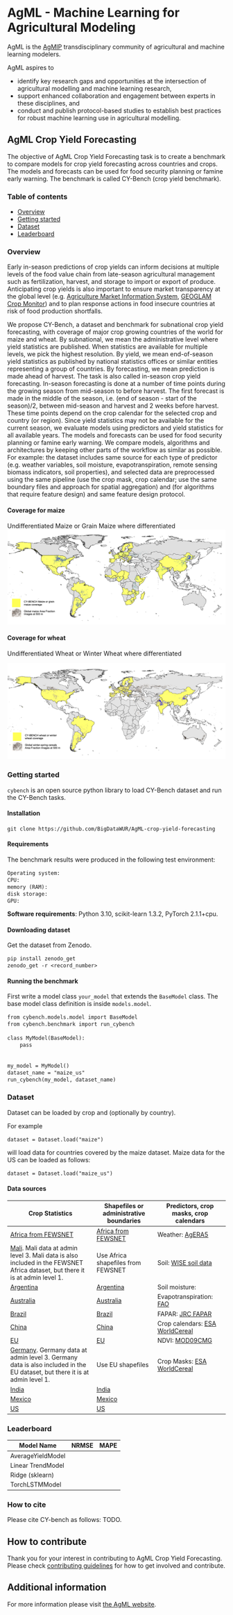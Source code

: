 # AgML - Machine Learning for Agricultural Modeling

AgML is the [AgMIP](https://agmip.org/) transdisciplinary community of agricultural and machine learning modelers.

AgML aspires to
* identify key research gaps and opportunities at the intersection of agricultural modelling and machine learning research,
* support enhanced collaboration and engagement between experts in these disciplines, and
* conduct and publish protocol-based studies to establish best practices for robust machine learning use in agricultural modelling.


## AgML Crop Yield Forecasting
The objective of AgML Crop Yield Forecasting task is to create a benchmark to compare models for crop yield forecasting across countries and crops. The models and forecasts can be used for food security planning or famine early warning. The benchmark is called CY-Bench (crop yield benchmark).

### Table of contents
* [Overview](#overview)
* [Getting started](#getting-started)
* [Dataset](#dataset)
* [Leaderboard](#leaderboard)

### Overview
Early in-season predictions of crop yields can inform decisions at multiple levels of the food value chain from late-season agricultural management such as fertilization, harvest, and storage to import or export of produce. Anticipating crop yields is also important to ensure market transparency at the global level (e.g. [Agriculture Market Information System](https://www.amis-outlook.org/), [GEOGLAM Crop Monitor](https://www.cropmonitor.org/)) and to plan response actions in food insecure countries at risk of food production shortfalls.

We propose CY-Bench, a dataset and benchmark for subnational crop yield forecasting, with coverage of major crop growing countries of the world for maize and wheat. By subnational, we mean the administrative
level where yield statistics are published. When statistics are available for multiple levels, we pick the highest resolution. By yield, we mean end-of-season yield statistics as published by national statistics offices or similar entities representing a group of countries. By forecasting, we mean prediction is made ahead of harvest. The task is also called in-season crop yield forecasting. In-season forecasting is done at a number of time points during the growing season from mid-season to before harvest. The first forecast is made in the middle of the season, i.e. (end of season - start of the season)/2,
between mid-season and harvest and 2 weeks before harvest. These time points depend on the crop calendar for the selected crop and country (or region). Since yield statistics may not be available for the current season, we evaluate models using predictors and yield statistics for all available years. The models and forecasts can be used for food security planning or famine early warning. We compare models, algorithms and architectures by keeping other parts of the workflow as similar as possible. For example: the dataset includes same source for each type of predictor (e.g. weather variables, soil moisture, evapotranspiration, remote sensing biomass indicators, soil properties), and selected data are preprocessed using the same pipeline (use the crop mask, crop calendar; use the same boundary files and approach for spatial aggregation) and (for algorithms that require feature design) and same feature design protocol.

#### Coverage for maize
Undifferentiated Maize or Grain Maize where differentiated
<img src=doc/images/maize_coverage_map.png>

#### Coverage for wheat
Undifferentiated Wheat or Winter Wheat where differentiated

<img src=doc/images/wheat_coverage_map.png>

### Getting started
`cybench` is an open source python library to load CY-Bench dataset and run the CY-Bench tasks.

#### Installation
```
git clone https://github.com/BigDataWUR/AgML-crop-yield-forecasting
```

#### Requirements
The benchmark results were produced in the following test environment:

```
Operating system:
CPU:
memory (RAM):
disk storage:
GPU:
```

**Software requirements**: Python 3.10, scikit-learn 1.3.2, PyTorch 2.1.1+cpu.

#### Downloading dataset
Get the dataset from Zenodo.

```
pip install zenodo_get
zenodo_get -r <record_number>
```

#### Running the benchmark
First write a model class `your_model` that extends the `BaseModel` class. The base model class definition is inside `models.model`.

```
from cybench.models.model import BaseModel
from cybench.benchmark import run_cybench

class MyModel(BaseModel): 
    pass


my_model = MyModel()
dataset_name = "maize_us"
run_cybench(my_model, dataset_name)

```

### Dataset

Dataset can be loaded by crop and (optionally by country).

For example
```
dataset = Dataset.load("maize")
```
will load data for countries covered by the maize dataset. Maize data for the US can be loaded as follows:

```
dataset = Dataset.load("maize_us")
```

#### Data sources

| Crop Statistics       | Shapefiles or administrative boundaries | Predictors, crop masks, crop calendars |
|-----------------------|-----------------------------------------|----------------------------------------|
| [Africa from FEWSNET](data_preparation/crop_statistics_FEWSNET/README.md) | [Africa from FEWSNET](data_preparation/shapefiles_FEWSNET/README.md) | Weather: [AgERA5](data_preparation/global_AgERA5/README.md) |
| [Mali](data_preparation/crop_statistics_ML/README.md). Mali data at admin level 3. Mali data is also included in the FEWSNET Africa dataset, but there it is at admin level 1. | Use Africa shapefiles from FEWSNET | Soil: [WISE soil data](data_preparation/global_soil_wise/README.md) |
| [Argentina](data_preparation/crop_statistics_AR/README.md) | [Argentina](data_preparation/shapefiles_ARG/README.md) | Soil moisture: [](data_preparation/global_soil_moisture_GLDAS/README.md) |
| [Australia](data_preparation/crop_statistics_AU/README.md) | [Australia](data_preparation/shapefiles_AUS/README.md) | Evapotranspiration: [FAO](data_preparation/global_ETo_FAO/README.md) |
| [Brazil](data_preparation/crop_statistics_BR/README.md) | [Brazil](data_preparation/shapefiles_BRA/README.md) | FAPAR: [JRC FAPAR](data_preparation/global_fpar_500m/README.md) |
| [China](data_preparation/crop_statistics_CN/README.md) | [China](data_preparation/shapefiles_CN/README.md) | Crop calendars: [ESA WorldCereal](data_preparation/global_crop_calendars_ESA_WC/README.md) |
| [EU](data_preparation/crop_statistics_EU/README.md) | [EU](data_preparation/shapefiles_EU/README.md) | NDVI: [MOD09CMG](data_preparation/global_MOD09CMG/README.md) |
| [Germany](data_preparation/crop_statistics_DE/README.md). Germany data at admin level 3. Germany data is also included in the EU dataset, but there it is at admin level 1. | Use EU shapefiles | Crop Masks: [ESA WorldCereal](data_preparation/global_crop_AFIs_ESA_WC/README.md) |
| [India](data_preparation/crop_statistics_IN/README.md) | [India](data_preparation/shapefiles_IN/README.md) |  |
| [Mexico](data_preparation/crop_statistics_MX/README.md) | [Mexico](data_preparation/shapefiles_MX/README.md) |  |
| [US](data_preparation/crop_statistics_US/README.md) | [US](data_preparation/shapefiles_US/README.md) |  |

### Leaderboard
| Model Name                           | NRMSE         | MAPE |
|--------------------------------------|---------------|------|
| AverageYieldModel | | |
| Linear TrendModel | | |
| Ridge (sklearn) | | |
| TorchLSTMModel | | |

### How to cite
Please cite CY-bench as follows:
TODO.

## How to contribute
Thank you for your interest in contributing to AgML Crop Yield Forecasting. Please check [contributing guidelines](CONTRIBUTING.md) for how to get involved and contribute.

## Additional information
For more information please visit [the AgML website](https://www.agml.org/).
